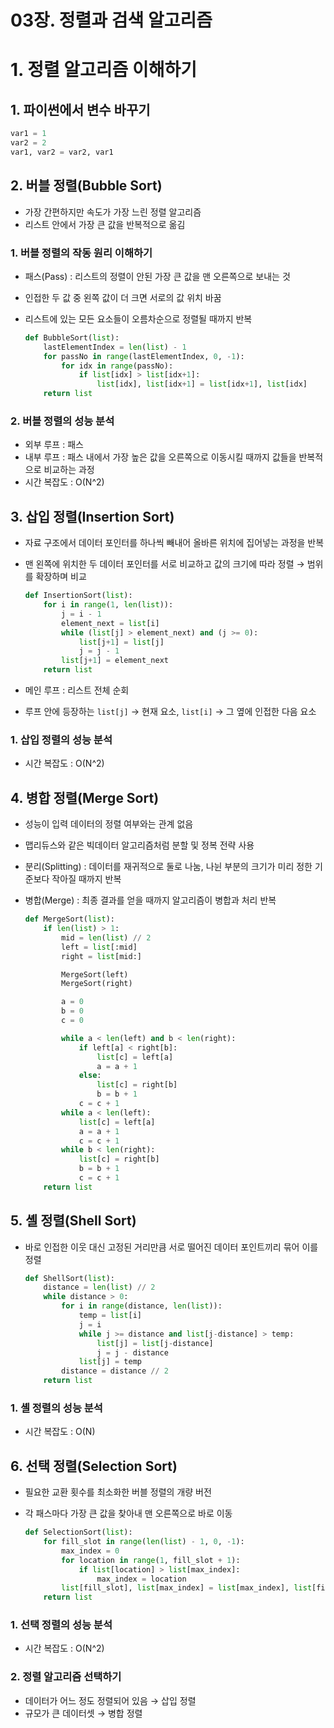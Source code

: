 # 03장. 정렬과 검색 알고리즘

# 1. 정렬 알고리즘 이해하기

## 1. 파이썬에서 변수 바꾸기

```python
var1 = 1
var2 = 2
var1, var2 = var2, var1
```

## 2. 버블 정렬(Bubble Sort)

- 가장 간편하지만 속도가 가장 느린 정렬 알고리즘
- 리스트 안에서 가장 큰 값을 반복적으로 옮김

### 1. 버블 정렬의 작동 원리 이해하기

- 패스(Pass) : 리스트의 정렬이 안된 가장 큰 값을 맨 오른쪽으로 보내는 것
- 인접한 두 값 중 왼쪽 값이 더 크면 서로의 값 위치 바꿈
- 리스트에 있는 모든 요소들이 오름차순으로 정렬될 때까지 반복
    
    ```python
    def BubbleSort(list):
        lastElementIndex = len(list) - 1
        for passNo in range(lastElementIndex, 0, -1):
            for idx in range(passNo):
                if list[idx] > list[idx+1]:
                    list[idx], list[idx+1] = list[idx+1], list[idx]
        return list
    ```
    

### 2. 버블 정렬의 성능 분석

- 외부 루프 : 패스
- 내부 루프 : 패스 내에서 가장 높은 값을 오른쪽으로 이동시킬 때까지 값들을 반복적으로 비교하는 과정
- 시간 복잡도 : O(N^2)

## 3. 삽입 정렬(Insertion Sort)

- 자료 구조에서 데이터 포인터를 하나씩 빼내어 올바른 위치에 집어넣는 과정을 반복
- 맨 왼쪽에 위치한 두 데이터 포인터를 서로 비교하고 값의 크기에 따라 정렬 → 범위를 확장하며 비교
    
    ```python
    def InsertionSort(list):
        for i in range(1, len(list)):
            j = i - 1
            element_next = list[i]
            while (list[j] > element_next) and (j >= 0):
                list[j+1] = list[j]
                j = j - 1
            list[j+1] = element_next
        return list
    ```
    
- 메인 루프 : 리스트 전체 순회
- 루프 안에 등장하는 `list[j]` → 현재 요소, `list[i]` → 그 옆에 인접한 다음 요소

### 1. 삽입 정렬의 성능 분석

- 시간 복잡도 : O(N^2)

## 4. 병합 정렬(Merge Sort)

- 성능이 입력 데이터의 정렬 여부와는 관계 없음
- 맵리듀스와 같은 빅데이터 알고리즘처럼 분할 및 정복 전략 사용
- 분리(Splitting) : 데이터를 재귀적으로 둘로 나눔, 나뉜 부분의 크기가 미리 정한 기준보다 작아질 때까지 반복
- 병합(Merge) : 최종 결과를 얻을 때까지 알고리즘이 병합과 처리 반복
    
    ```python
    def MergeSort(list):
        if len(list) > 1:
            mid = len(list) // 2
            left = list[:mid]
            right = list[mid:]
    
            MergeSort(left)
            MergeSort(right)
    
            a = 0
            b = 0
            c = 0
    
            while a < len(left) and b < len(right):
                if left[a] < right[b]:
                    list[c] = left[a]
                    a = a + 1
                else:
                    list[c] = right[b]
                    b = b + 1
                c = c + 1
            while a < len(left):
                list[c] = left[a]
                a = a + 1
                c = c + 1
            while b < len(right):
                list[c] = right[b]
                b = b + 1
                c = c + 1
        return list
    ```
## 5. 셸 정렬(Shell Sort)

- 바로 인접한 이웃 대신 고정된 거리만큼 서로 떨어진 데이터 포인트끼리 묶어 이를 정렬
    
    ```python
    def ShellSort(list):
        distance = len(list) // 2
        while distance > 0:
            for i in range(distance, len(list)):
                temp = list[i]
                j = i
                while j >= distance and list[j-distance] > temp:
                    list[j] = list[j-distance]
                    j = j - distance
                list[j] = temp
            distance = distance // 2
        return list
    ```
    

### 1. 셸 정렬의 성능 분석

- 시간 복잡도 : O(N)

## 6. 선택 정렬(Selection Sort)

- 필요한 교환 횟수를 최소화한 버블 정렬의 개량 버전
- 각 패스마다 가장 큰 값을 찾아내 맨 오른쪽으로 바로 이동
    
    ```python
    def SelectionSort(list):
        for fill_slot in range(len(list) - 1, 0, -1):
            max_index = 0
            for location in range(1, fill_slot + 1):
                if list[location] > list[max_index]:
                    max_index = location
            list[fill_slot], list[max_index] = list[max_index], list[fill_slot]
        return list
    ```
    

### 1. 선택 정렬의 성능 분석

- 시간 복잡도 : O(N^2)

### 2. 정렬 알고리즘 선택하기

- 데이터가 어느 정도 정렬되어 있음 → 삽입 정렬
- 규모가 큰 데이터셋 → 병합 정렬